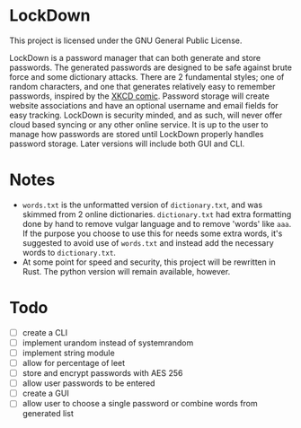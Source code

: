 # LockDown
This project is licensed under the GNU General Public License.

LockDown is a password manager that can both generate and store passwords. The generated passwords are designed to be safe against brute force and some dictionary attacks. There are 2 fundamental styles; one of random characters, and one that generates relatively easy to remember passwords, inspired by the [XKCD comic](https://xkcd.com/936/). Password storage will create website associations and have an optional username and email fields for easy tracking. LockDown is security minded, and as such, will never offer cloud based syncing or any other online service. It is up to the user to manage how passwords are stored until LockDown properly handles password storage. Later versions will include both GUI and CLI.

# Notes
- <code>words.txt</code> is the unformatted version of <code>dictionary.txt</code>, and was skimmed from 2 online dictionaries. <code>dictionary.txt</code> had extra formatting done by hand to remove vulgar language and to remove 'words' like <code>aaa</code>. If the purpose you choose to use this for needs some extra words, it's suggested to avoid use of <code>words.txt</code> and instead add the necessary words to <code>dictionary.txt</code>.
- At some point for speed and security, this project will be rewritten in Rust. The python version will remain available, however.

# Todo
- [ ] create a CLI
- [ ] implement urandom instead of systemrandom
- [ ] implement string module
- [ ] allow for percentage of leet
- [ ] store and encrypt passwords with AES 256
- [ ] allow user passwords to be entered
- [ ] create a GUI
- [ ] allow user to choose a single password or combine words from generated list
